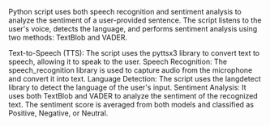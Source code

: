 Python script uses both speech recognition and sentiment analysis to analyze the sentiment of a user-provided sentence. The script listens to the user's voice, detects the language, and performs sentiment analysis using two methods: TextBlob and VADER.

Text-to-Speech (TTS): The script uses the pyttsx3 library to convert text to speech, allowing it to speak to the user.
Speech Recognition: The speech_recognition library is used to capture audio from the microphone and convert it into text.
Language Detection: The script uses the langdetect library to detect the language of the user's input.
Sentiment Analysis: It uses both TextBlob and VADER to analyze the sentiment of the recognized text. The sentiment score is averaged from both models and classified as Positive, Negative, or Neutral.
